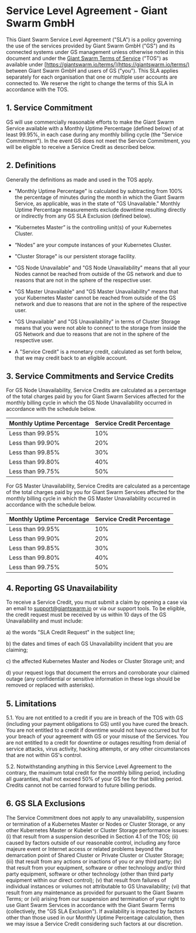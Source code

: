 # Service Level Agreement - Giant Swarm GmbH

This Giant Swarm Service Level Agreement ("SLA") is a policy governing the use of the services provided by Giant Swarm GmbH ("GS") and its connected systems under GS management unless otherwise noted in this document and under the [Giant Swarm Terms of Service](https://giantswarm.io/terms/) ("TOS") as available under [https://giantswarm.io/terms/](https://giantswarm.io/terms/) between Giant Swarm GmbH and users of GS ("you"). This SLA applies separately for each organisation that one or multiple user accounts are connected to. We reserve the right to change the terms of this SLA in accordance with the TOS.

## 1. Service Commitment

GS will use commercially reasonable efforts to make the Giant Swarm Service available with a Monthly Uptime Percentage (defined below) of at least 99.95%, in each case during any monthly billing cycle (the "Service Commitment"). In the event GS does not meet the Service Commitment, you will be eligible to receive a Service Credit as described below.

## 2. Definitions

Generally the definitions as made and used in the TOS apply.

- "Monthly Uptime Percentage" is calculated by subtracting from 100% the percentage of minutes during the month in which the Giant Swarm Service, as applicable, was in the state of "GS Unavailable." Monthly Uptime Percentage measurements exclude downtime resulting directly or indirectly from any GS SLA Exclusion (defined below).

- “Kubernetes Master” is the controlling unit(s) of your Kubernetes Cluster.

- “Nodes” are your compute instances of your Kubernetes Cluster.

- "Cluster Storage" is our persistent storage facility.

- "GS Node Unavailable" and "GS Node Unavailability" means that all your Nodes cannot be reached from outside of the GS network and due to reasons that are not in the sphere of the respective user.

- "GS Master Unavailable" and "GS Master Unavailability" means that your Kubernetes Master cannot be reached from outside of the GS network and due to reasons that are not in the sphere of the respective user.

- "GS Unavailable" and "GS Unavailability" in terms of Cluster Storage means that you were not able to connect to the storage from inside the GS Network and due to reasons that are not in the sphere of the respective user.

- A "Service Credit" is a monetary credit, calculated as set forth below, that we may credit back to an eligible account.

## 3. Service Commitments and Service Credits


For GS Node Unavailability, Service Credits are calculated as a percentage of the total charges paid by you for Giant Swarm Services affected for the monthly billing cycle in which the GS Node Unavailability occurred in accordance with the schedule below.

| Monthly Uptime Percentage  | Service Credit Percentage |
|----------------------------|---------------------------|
| Less than 99.95%           | 10%                       |
| Less than 99.90%           | 20%                       |
| Less than 99.85%           | 30%                       |
| Less than 99.80%           | 40%                       |
| Less than 99.75%           | 50%                       |

For GS Master Unavailability, Service Credits are calculated as a percentage of the total charges paid by you for Giant Swarm Services affected for the monthly billing cycle in which the GS Master Unavailability occurred in accordance with the schedule below.

| Monthly Uptime Percentage  | Service Credit Percentage |
|----------------------------|---------------------------|
| Less than 99.95%           | 10%                       |
| Less than 99.90%           | 20%                       |
| Less than 99.85%           | 30%                       |
| Less than 99.80%           | 40%                       |
| Less than 99.75%           | 50%                       |


## 4. Reporting GS Unavailability

To receive a Service Credit, you must submit a claim by opening a case via an email to support@giantswarm.io or via our support tools. To be eligible, the credit request must be received by us within 10 days of the GS Unavailability and must include:

a) the words "SLA Credit Request" in the subject line;

b) the dates and times of each GS Unavailability incident that you are claiming;

c) the affected Kubernetes Master and Nodes or Cluster Storage unit; and

d) your request logs that document the errors and corroborate your claimed outage (any confidential or sensitive information in these logs should be removed or replaced with asterisks).

## 5. Limitations

5.1. You are not entitled to a credit if you are in breach of the TOS with GS (including your payment obligations to GS) until you have cured the breach. You are not entitled to a credit if downtime would not have occurred but for your breach of your agreement with GS or your misuse of the Services. You are not entitled to a credit for downtime or outages resulting from denial of service attacks, virus activity, hacking attempts, or any other circumstances that are not within GS's control.

5.2. Notwithstanding anything in this Service Level Agreement to the contrary, the maximum total credit for the monthly billing period, including all guaranties, shall not exceed 50% of your GS fee for that billing period. Credits cannot not be carried forward to future billing periods.

## 6. GS SLA Exclusions

The Service Commitment does not apply to any unavailability, suspension or termination of a Kubernetes Master or Nodes or Cluster Storage, or any other Kubernetes Master or Kubelet or Cluster Storage performance issues: (i) that result from a suspension described in Section 4.1 of the TOS; (ii) caused by factors outside of our reasonable control, including any force majeure event or Internet access or related problems beyond the demarcation point of Shared Cluster or Private Cluster or Cluster Storage; (iii) that result from any actions or inactions of you or any third party; (iv) that result from your equipment, software or other technology and/or third party equipment, software or other technology (other than third party equipment within our direct control); (v) that result from failures of individual instances or volumes not attributable to GS Unavailability; (vi) that result from any maintenance as provided for pursuant to the Giant Swarm Terms; or (vii) arising from our suspension and termination of your right to use Giant Swarm Services in accordance with the Giant Swarm Terms (collectively, the "GS SLA Exclusion"). If availability is impacted by factors other than those used in our Monthly Uptime Percentage calculation, then we may issue a Service Credit considering such factors at our discretion.
